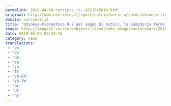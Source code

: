 ```yaml
---
permalink: 2018-04-04-corriere.it--1021545619.html
original: http://www.corriere.it/sport/calcio/serie-a/cards/udinese-fiorentina-0-2-segno-astori-sampdoria-ferma-l-atalanta-1-2/udinese-fiorentina-0-2_principale.shtml
domain: corriere.it
title: 'Udinese-Fiorentina 0-2 nel segno di Astori, la Sampdoria ferma l’Atalanta (1-2)'
image: http://images2.corriereobjects.it/methode_image/socialshare/2018/04/03/aa1fc1f2-376a-11e8-b6e2-a808a444e7a2.jpg
date: 2018-04-04 09:42:15
category: news
translations: 
 - 'en'
 - 'es'
 - 'de'
 - 'ru'
 - 'ja'
 - 'fr'
 - 'zh-CN'
 - 'zh-TW'
 - 'ar'
 - 'pt'
 - 'hy'
---
```


